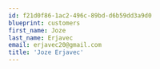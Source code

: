```yaml
---
id: f21d0f86-1ac2-496c-89bd-d6b59dd3a9d0
blueprint: customers
first_name: Joze
last_name: Erjavec
email: erjavec20@gmail.com
title: 'Joze Erjavec'
---
```

